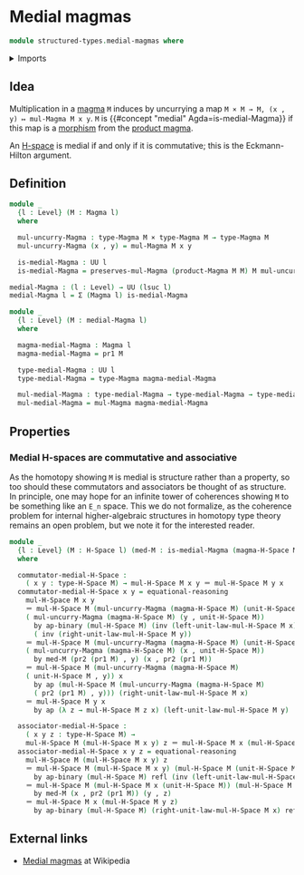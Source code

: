 # Medial magmas

```agda
module structured-types.medial-magmas where
```

<details><summary>Imports</summary>

```agda
open import foundation.action-on-identifications-binary-functions
open import foundation.action-on-identifications-functions
open import foundation.cartesian-product-types
open import foundation.dependent-pair-types
open import foundation.identity-types
open import foundation.universe-levels

open import structured-types.h-spaces
open import structured-types.magmas
open import structured-types.morphisms-h-spaces
open import structured-types.morphisms-magmas
open import structured-types.product-magmas
```

</details>

## Idea

Multiplication in a [magma](structured-types.magmas.md) `M` induces by
uncurrying a map `M × M → M, (x , y) ↦ mul-Magma M x y`. `M` is
{{#concept "medial" Agda=is-medial-Magma}} if this map is a
[morphism](structured-types.morphisms-magmas.md) from the
[product magma](structured-types.product-magmas.md).

An [H-space](structured-types.h-spaces.md) is medial if and only if it is
commutative; this is the Eckmann-Hilton argument.

## Definition

```agda
module _
  {l : Level} (M : Magma l)
  where

  mul-uncurry-Magma : type-Magma M × type-Magma M → type-Magma M
  mul-uncurry-Magma (x , y) = mul-Magma M x y

  is-medial-Magma : UU l
  is-medial-Magma = preserves-mul-Magma (product-Magma M M) M mul-uncurry-Magma

medial-Magma : (l : Level) → UU (lsuc l)
medial-Magma l = Σ (Magma l) is-medial-Magma

module _
  {l : Level} (M : medial-Magma l)
  where

  magma-medial-Magma : Magma l
  magma-medial-Magma = pr1 M

  type-medial-Magma : UU l
  type-medial-Magma = type-Magma magma-medial-Magma

  mul-medial-Magma : type-medial-Magma → type-medial-Magma → type-medial-Magma
  mul-medial-Magma = mul-Magma magma-medial-Magma
```

## Properties

### Medial H-spaces are commutative and associative

As the homotopy showing `M` is medial is structure rather than a property, so
too should these commutators and associators be thought of as structure. In
principle, one may hope for an infinite tower of coherences showing `M` to be
something like an `E_n` space. This we do not formalize, as the coherence
problem for internal higher-algebraic structures in homotopy type theory remains
an open problem, but we note it for the interested reader.

```agda
module _
  {l : Level} (M : H-Space l) (med-M : is-medial-Magma (magma-H-Space M))
  where

  commutator-medial-H-Space :
    ( x y : type-H-Space M) → mul-H-Space M x y ＝ mul-H-Space M y x
  commutator-medial-H-Space x y = equational-reasoning
    mul-H-Space M x y
    ＝ mul-H-Space M (mul-uncurry-Magma (magma-H-Space M) (unit-H-Space M , x))
    ( mul-uncurry-Magma (magma-H-Space M) (y , unit-H-Space M))
      by ap-binary (mul-H-Space M) (inv (left-unit-law-mul-H-Space M x))
      ( inv (right-unit-law-mul-H-Space M y))
    ＝ mul-H-Space M (mul-uncurry-Magma (magma-H-Space M) (unit-H-Space M , y))
    ( mul-uncurry-Magma (magma-H-Space M) (x , unit-H-Space M))
      by med-M (pr2 (pr1 M) , y) (x , pr2 (pr1 M))
    ＝ mul-H-Space M (mul-uncurry-Magma (magma-H-Space M)
    ( unit-H-Space M , y)) x
      by ap (mul-H-Space M (mul-uncurry-Magma (magma-H-Space M)
      ( pr2 (pr1 M) , y))) (right-unit-law-mul-H-Space M x)
    ＝ mul-H-Space M y x
      by ap (λ z → mul-H-Space M z x) (left-unit-law-mul-H-Space M y)

  associator-medial-H-Space :
    ( x y z : type-H-Space M) →
    mul-H-Space M (mul-H-Space M x y) z ＝ mul-H-Space M x (mul-H-Space M y z)
  associator-medial-H-Space x y z = equational-reasoning
    mul-H-Space M (mul-H-Space M x y) z
    ＝ mul-H-Space M (mul-H-Space M x y) (mul-H-Space M (unit-H-Space M) z)
      by ap-binary (mul-H-Space M) refl (inv (left-unit-law-mul-H-Space M z))
    ＝ mul-H-Space M (mul-H-Space M x (unit-H-Space M)) (mul-H-Space M y z)
      by med-M (x , pr2 (pr1 M)) (y , z)
    ＝ mul-H-Space M x (mul-H-Space M y z)
      by ap-binary (mul-H-Space M) (right-unit-law-mul-H-Space M x) refl
```

## External links

- [Medial magmas](https://en.wikipedia.org/wiki/Medial_magma) at Wikipedia
